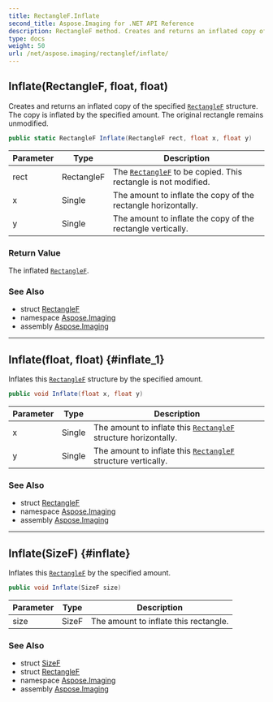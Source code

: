 ```yaml
---
title: RectangleF.Inflate
second_title: Aspose.Imaging for .NET API Reference
description: RectangleF method. Creates and returns an inflated copy of the specified RectangleF structure. The copy is inflated by the specified amount. The original rectangle remains unmodified
type: docs
weight: 50
url: /net/aspose.imaging/rectanglef/inflate/
---
```

## Inflate(RectangleF, float, float)

Creates and returns an inflated copy of the specified [`RectangleF`](../) structure. The copy is inflated by the specified amount. The original rectangle remains unmodified.

```csharp
public static RectangleF Inflate(RectangleF rect, float x, float y)
```

| Parameter | Type | Description |
| --- | --- | --- |
| rect | RectangleF | The [`RectangleF`](../) to be copied. This rectangle is not modified. |
| x | Single | The amount to inflate the copy of the rectangle horizontally. |
| y | Single | The amount to inflate the copy of the rectangle vertically. |

### Return Value

The inflated [`RectangleF`](../).

### See Also

* struct [RectangleF](../)
* namespace [Aspose.Imaging](../../rectanglef/)
* assembly [Aspose.Imaging](../../../)

---

## Inflate(float, float) {#inflate_1}

Inflates this [`RectangleF`](../) structure by the specified amount.

```csharp
public void Inflate(float x, float y)
```

| Parameter | Type | Description |
| --- | --- | --- |
| x | Single | The amount to inflate this [`RectangleF`](../) structure horizontally. |
| y | Single | The amount to inflate this [`RectangleF`](../) structure vertically. |

### See Also

* struct [RectangleF](../)
* namespace [Aspose.Imaging](../../rectanglef/)
* assembly [Aspose.Imaging](../../../)

---

## Inflate(SizeF) {#inflate}

Inflates this [`RectangleF`](../) by the specified amount.

```csharp
public void Inflate(SizeF size)
```

| Parameter | Type | Description |
| --- | --- | --- |
| size | SizeF | The amount to inflate this rectangle. |

### See Also

* struct [SizeF](../../sizef/)
* struct [RectangleF](../)
* namespace [Aspose.Imaging](../../rectanglef/)
* assembly [Aspose.Imaging](../../../)


